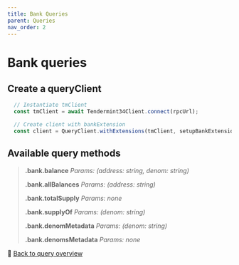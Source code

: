 ```yaml
---
title: Bank Queries
parent: Queries
nav_order: 2
---
```

# Bank queries

## Create a queryClient

```ts
  // Instantiate tmClient
  const tmClient = await Tendermint34Client.connect(rpcUrl);

  // Create client with bankExtension
  const client = QueryClient.withExtensions(tmClient, setupBankExtension);
```

## Available query methods

>**.bank.balance**
>*Params: (address: string, denom: string)*
>
>**.bank.allBalances**
>*Params:  (address: string)*
>
>**.bank.totalSupply**
>*Params: none* 
>
>**.bank.supplyOf**
>*Params:  (denom: string)*
>
>**.bank.denomMetadata**
>*Params:  (denom: string)*
>
>**.bank.denomsMetadata**
>*Params:  none*

🔗 [Back to query overview](index.md)